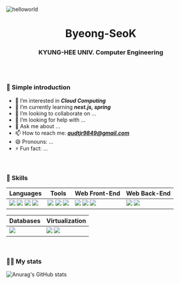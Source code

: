 ![helloworld](https://user-images.githubusercontent.com/61545957/167173380-133003bd-2e7b-42ba-9ad7-61a4171fe8a2.gif)

<h1 align="center">Byeong-SeoK</h1>

<h3 align="center"> KYUNG-HEE UNIV. Computer Engineering</h3>
<br><br>

### 👋 Simple introduction
- 🔭 I’m interested in _**Cloud Computing**_
- 🌱 I’m currently learning _**nest.js, spring**_
- 👯 I’m looking to collaborate on ...
- 🤔 I’m looking for help with ...
- 💬 Ask me about ...
- 📫 How to reach me: _**qudtjr9849@gmail.com**_
- 😄 Pronouns: ...
- ⚡ Fun fact: ...
<br>


### 💪 Skills
|Languages|Tools|Web Front-End|Web Back-End|
|---|---|---|---|
|  <img src="https://img.shields.io/badge/Python3-3766AB?style=flat-square&logo=Python&logoColor=white"/></a>&nbsp;<img src="https://img.shields.io/badge/C++-00599C?style=flat-square&logo=C%2B%2B&logoColor=white"/></a>&nbsp;<img src="https://img.shields.io/badge/Javascript-F7DF1E?style=flat-square&logo=javascript&logoColor=white"/></a>&nbsp;<img src="https://img.shields.io/badge/Typescript-000000?style=flat-square&logo=Typescript&logoColor=white"/></a>&nbsp;|  <img src="https://img.shields.io/badge/Git-F05032?style=flat-square&logo=Git&logoColor=white"/></a>&nbsp;<img src="https://img.shields.io/badge/GitHub-181717?style=flat-square&logo=GitHub&logoColor=white"/></a>&nbsp;<img src="https://img.shields.io/badge/Firebase-FFCA28?style=flat-square&logo=Firebase&logoColor=white"/>|<img src="https://img.shields.io/badge/HTML5-E34F26?style=flat-square&logo=HTML5&logoColor=white"/></a>&nbsp;<img src="https://img.shields.io/badge/CSS3-1572B6?style=flat-square&logo=CSS3&logoColor=white"/></a>&nbsp;<img src="https://img.shields.io/badge/Bootstrap-7952B3?style=flat-square&logo=Bootstrap&logoColor=white"/></a>&nbsp;|<img src="https://img.shields.io/badge/Node.js-38761D?style=flat-square&logo=Node.js&logoColor=white"/></a>&nbsp;<img src="https://img.shields.io/badge/Express-000000?style=flat-square&logo=Express&logoColor=white"/></a>&nbsp;

|Databases|Virtualization|
|---|---|
|<img src="https://img.shields.io/badge/MySQL-4479A1?style=flat-square&logo=MySQL&logoColor=white"/></a>&nbsp;|<img src="https://img.shields.io/badge/Docker-2496ED?style=flat-square&logo=Docker&logoColor=white"/></a>&nbsp;<img src="https://img.shields.io/badge/kubernetes-0B5394?style=flat-square&logo=kubernetes&logoColor=white"/></a>&nbsp;
<br>

### 👩‍💻 My stats
![Anurag's GitHub stats](https://github-readme-stats.vercel.app/api?username=Byeong-SeoK&show_icons=true)

